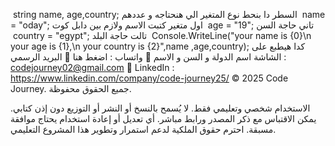  string name, age,country; السطر دا بنحط نوع المتغير الي هنحتاجه و عددهم
 name = "oday"; اول متغير كتبت الاسم ولازم بين دابل كوت
 age = "19"; تاني حاجة السن
 country = "egypt"; تالت حاجة البلد
 Console.WriteLine("your name is {0}\n your age is {1},\n your country is {2}",name ,age,country); كدا هيطبع على الشاشة اسم الدولة و السن و  الاسم
💬 واتساب : اضغط هنا
📩 البريد الرسمي : codejourney02@gmail.com
💼 LinkedIn : https://www.linkedin.com/company/code-journey25/
© 2025 Code Journey. جميع الحقوق محفوظة.

الاستخدام شخصي وتعليمي فقط.
لا يُسمح بالنسخ أو النشر أو التوزيع دون إذن كتابي.
يمكن الاقتباس مع ذكر المصدر ورابط مباشر.
أي تعديل أو إعادة استخدام يحتاج موافقة مسبقة.
احترم حقوق الملكية لدعم استمرار وتطوير هذا المشروع التعليمي.

